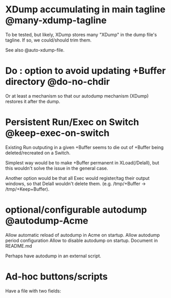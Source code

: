 # XDump accumulating in main tagline @many-xdump-tagline
To be tested, but likely, XDump stores many "XDump" in
the dump file's tagline. If so, we could/should trim
them.

See also @auto-xdump-file.

# Do : option to avoid updating +Buffer directory @do-no-chdir
Or at least a mechanism so that our autodump mechanism
(XDump) restores it after the dump.

# Persistent Run/Exec on Switch @keep-exec-on-switch
Existing Run outputing in a given +Buffer seems to
die out of +Buffer being deleted/recreated on a Switch.

Simplest way would be to make +Buffer permanent in XLoad(/Delall),
but this wouldn't solve the issue in the general case.

Another option would be that all Exec would register/tag their
output windows, so that Delall wouldn't delete them. (e.g.
/tmp/+Buffer -> /tmp/+Keep+Buffer).

# optional/configurable autodump @autodump-Acme
Allow automatic reload of autodump in Acme on startup.
Allow autodump period configuration
Allow to disable autodump on startup.
Document in README.md

Perhaps have autodump in an external script.

# Ad-hoc buttons/scripts
Have a file with two fields:

  <regexp> <script>

When opening a file matching regexp, append to its tagline
the second field (ad-hoc script name)

Have a way to automatically create ad-hoc script and add them
to the previous file. E.g.

AddButton QTests 'XPutall && Exec go test -v *.go':
	- creates an ad-hoc QTests executable scripts in ~/acme.ad-hoc/,
	which is added to the $PATH in ./Acme
	- error if script name already exists
	- add line "^$%$ QTests" to ~/.acme.ad-hoc
	- eventually, clean the tag of the corresponding window
	to include QTests instead of the full line

# Open -m directories @open-dir-support
E.g. `Open -m static(/)` could climb up to / and open
the first occurence of it.

# Rename bug [] @rename-bug-non-standard-chars
Rename breaks e.g. if string to rename contains [].

# Acme -l to look for in $HOME/acme.dumps/ @acme-dump-semantic
./Acme could wrap -l as such:

  - if dump file isn't found, try to look for it in $HOME/acme.dumps/
  instead

# Automatic dump file naming @auto-xdump-file
Perhaps we could store "somewhere" a special token, "xdump:<name>"
to automatically name the dump files used by XDump?

# XPutall wrong exit code @xputall-exit-code
To be tested: "XPutall && echo ok" should fail when at least one
file cannot be written to.

# Shortcuts @shortcuts
The ability to register a few convenient shortcuts without
hacking .c code would be helpful. ^L on win(1)dows would be
a good testbed.

We can retrieve current window through

  9p read acme/log | awk '$2 == "focus" { print $1 }'

See https://github.com/fhs/acme-lsp/blob/v0.10.0/cmd/acmefocused/main.go,
and more generally, https://github.com/fhs/acme-lsp

Could be started from gits/acme-tools/Acme, always writing last
ID to some well-known location. Then we could rely on
[xbindkeys](http://www.nongnu.org/xbindkeys/xbindkeys.html) to
actually handle the shortcut.

# LookWin @lookwin
A LookWin command that would look for the first window matching
a given pattern and select it/place the cursor on it (do-able?)

# document base.dump @base.dump-doc #minor
cf. acme.bin/XLoad; also XLoad -l

# rc(1) implementation @rc-implementation #minor
Currently all tools are implemented in, hopefully, portable
sh(1).

# Clarify Plan9 vs. POSIX standard tools @plan9-vs-posix #minor
Typically, sed(1) behaves differently in POSIX and Plan9.

There are some hardcored /bin/sed, e.g. in acme.bin/+.

If we have @rc-implementation, we could enforce POSIX-only
in sh implementation, and Plan9-only in rc implementation.

# +Errors automatic cleaning @errors-removal #medium
+Errors windows are noisy (one per directory, breaks user
flow, etc.). +Buffer was introduced as a mean to reduce them.

Perhaps we could also watch for events targeting a +Errors
window and automatically redirect all that to +Buffer?

Current solution is mostly to prefix commands with a Exec,
e.g. `Exec 9 man ls`; we barely have a need for +Errors
windows anymore.

# Single window directory navigation @single-window-dir-nav #medium
See.c is an example of a solution, but perhaps we could
experiment with other techniques.

For instance, watching for special events, or relying on plumbing
rules.

Or assuming this is technically possible, a shortcut like ctrl-click that would:

  - when performed in body, append selected text to window's current
  location
  - when performed on tag, replace window's current location

Again, the goal is to reduce noise/number of opened window while
keeping a fluid workflow.

# Window position scripting @window-positioning #hacky
Acme's Load doesn't destroy existing windows by default. We should
thus be able to craft special dump files allowing scriptable windows
(re)positioning, without having to alter C code.

But at that point, we may want to just use Emacs™.

# Rm fails if file does not exists @resiliant-rm #minor
rm -f should do.

# Mv @mv #small
Implement a Mv command similar to Rm:

    Mv relative/path
    Mv /absolute/path

    Rename current buffer, automatically put new buffer
    & remove previous name or mv filesystem.

# Avoid double clean with Exec @exec-no-double-clean #minor
We're a bit quick in Exec to avoid double cleaning. This
should be practically negligible.

Happens e.g. in the case of  -e foo -t bar, where both foo
and bar patterns, different strings, would point to the same
buffer.

# awk(1) pattern forwarding @awk-pattern-forwarding #medium
In commands such as Getfn that takes an awk(1) pattern as
an argument, user needs to specially quotes the pattern as
a consequence. This can be unexpected.

E.g.
	Getfn '\/home\/$USER/gits/project\/'

The forwarding of the pattern can be discussable to, cf.
acme.bin/Rm (no quotes).

# documentation double-check @review-doc #small
Uniform documentation was written for the command, but not
yet doubled check; mistakes are likely.

# man pages @man-pages #medium
We could extract documentation from script as currently done
for the README.md and creates some man pages for the scripts.
